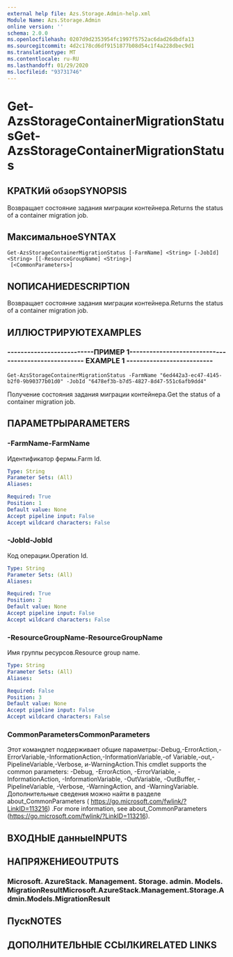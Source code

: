 ```yaml
---
external help file: Azs.Storage.Admin-help.xml
Module Name: Azs.Storage.Admin
online version: ''
schema: 2.0.0
ms.openlocfilehash: 0207d9d2353954fc1997f5752ac6dad26dbdfa13
ms.sourcegitcommit: 4d2c178cd6df9151877b08d54c1f4a228dbec9d1
ms.translationtype: MT
ms.contentlocale: ru-RU
ms.lasthandoff: 01/29/2020
ms.locfileid: "93731746"
---
```

# <span data-ttu-id="207bc-101">Get-AzsStorageContainerMigrationStatus</span><span class="sxs-lookup"><span data-stu-id="207bc-101">Get-AzsStorageContainerMigrationStatus</span></span>

## <span data-ttu-id="207bc-102">КРАТКИй обзор</span><span class="sxs-lookup"><span data-stu-id="207bc-102">SYNOPSIS</span></span>
<span data-ttu-id="207bc-103">Возвращает состояние задания миграции контейнера.</span><span class="sxs-lookup"><span data-stu-id="207bc-103">Returns the status of a container migration job.</span></span>

## <span data-ttu-id="207bc-104">Максимальное</span><span class="sxs-lookup"><span data-stu-id="207bc-104">SYNTAX</span></span>

```
Get-AzsStorageContainerMigrationStatus [-FarmName] <String> [-JobId] <String> [[-ResourceGroupName] <String>]
 [<CommonParameters>]
```

## <span data-ttu-id="207bc-105">NОПИСАНИЕ</span><span class="sxs-lookup"><span data-stu-id="207bc-105">DESCRIPTION</span></span>
<span data-ttu-id="207bc-106">Возвращает состояние задания миграции контейнера.</span><span class="sxs-lookup"><span data-stu-id="207bc-106">Returns the status of a container migration job.</span></span>

## <span data-ttu-id="207bc-107">ИЛЛЮСТРИРУЮТ</span><span class="sxs-lookup"><span data-stu-id="207bc-107">EXAMPLES</span></span>

### <span data-ttu-id="207bc-108">--------------------------ПРИМЕР 1--------------------------</span><span class="sxs-lookup"><span data-stu-id="207bc-108">-------------------------- EXAMPLE 1 --------------------------</span></span>
```
Get-AzsStorageContainerMigrationStatus -FarmName "6ed442a3-ec47-4145-b2f0-9b90377b01d0" -JobId "6478ef3b-b7d5-4827-8d47-551c6afb9dd4"
```

<span data-ttu-id="207bc-109">Получение состояния задания миграции контейнера.</span><span class="sxs-lookup"><span data-stu-id="207bc-109">Get the status of a container migration job.</span></span>

## <span data-ttu-id="207bc-110">ПАРАМЕТРЫ</span><span class="sxs-lookup"><span data-stu-id="207bc-110">PARAMETERS</span></span>

### <span data-ttu-id="207bc-111">-FarmName</span><span class="sxs-lookup"><span data-stu-id="207bc-111">-FarmName</span></span>
<span data-ttu-id="207bc-112">Идентификатор фермы.</span><span class="sxs-lookup"><span data-stu-id="207bc-112">Farm Id.</span></span>

```yaml
Type: String
Parameter Sets: (All)
Aliases: 

Required: True
Position: 1
Default value: None
Accept pipeline input: False
Accept wildcard characters: False
```

### <span data-ttu-id="207bc-113">-JobId</span><span class="sxs-lookup"><span data-stu-id="207bc-113">-JobId</span></span>
<span data-ttu-id="207bc-114">Код операции.</span><span class="sxs-lookup"><span data-stu-id="207bc-114">Operation Id.</span></span>

```yaml
Type: String
Parameter Sets: (All)
Aliases: 

Required: True
Position: 2
Default value: None
Accept pipeline input: False
Accept wildcard characters: False
```

### <span data-ttu-id="207bc-115">-ResourceGroupName</span><span class="sxs-lookup"><span data-stu-id="207bc-115">-ResourceGroupName</span></span>
<span data-ttu-id="207bc-116">Имя группы ресурсов.</span><span class="sxs-lookup"><span data-stu-id="207bc-116">Resource group name.</span></span>

```yaml
Type: String
Parameter Sets: (All)
Aliases: 

Required: False
Position: 3
Default value: None
Accept pipeline input: False
Accept wildcard characters: False
```

### <span data-ttu-id="207bc-117">CommonParameters</span><span class="sxs-lookup"><span data-stu-id="207bc-117">CommonParameters</span></span>
<span data-ttu-id="207bc-118">Этот командлет поддерживает общие параметры:-Debug,-ErrorAction,-ErrorVariable,-InformationAction,-InformationVariable,-of Variable,-out,-PipelineVariable,-Verbose, и-WarningAction.</span><span class="sxs-lookup"><span data-stu-id="207bc-118">This cmdlet supports the common parameters: -Debug, -ErrorAction, -ErrorVariable, -InformationAction, -InformationVariable, -OutVariable, -OutBuffer, -PipelineVariable, -Verbose, -WarningAction, and -WarningVariable.</span></span> <span data-ttu-id="207bc-119">Дополнительные сведения можно найти в разделе about_CommonParameters ( https://go.microsoft.com/fwlink/?LinkID=113216) .</span><span class="sxs-lookup"><span data-stu-id="207bc-119">For more information, see about_CommonParameters (https://go.microsoft.com/fwlink/?LinkID=113216).</span></span>

## <span data-ttu-id="207bc-120">ВХОДНЫЕ данные</span><span class="sxs-lookup"><span data-stu-id="207bc-120">INPUTS</span></span>

## <span data-ttu-id="207bc-121">НАПРЯЖЕНИЕ</span><span class="sxs-lookup"><span data-stu-id="207bc-121">OUTPUTS</span></span>

### <span data-ttu-id="207bc-122">Microsoft. AzureStack. Management. Storage. admin. Models. MigrationResult</span><span class="sxs-lookup"><span data-stu-id="207bc-122">Microsoft.AzureStack.Management.Storage.Admin.Models.MigrationResult</span></span>

## <span data-ttu-id="207bc-123">Пуск</span><span class="sxs-lookup"><span data-stu-id="207bc-123">NOTES</span></span>

## <span data-ttu-id="207bc-124">ДОПОЛНИТЕЛЬНЫЕ ССЫЛКИ</span><span class="sxs-lookup"><span data-stu-id="207bc-124">RELATED LINKS</span></span>

